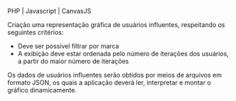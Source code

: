 PHP | Javascript | CanvasJS


Criação uma representação gráfica de usuários influentes,
respeitando os seguintes critérios:
* Deve ser possível filtrar por marca
* A exibição deve estar ordenada pelo número de iterações dos usuários, a
partir do maior número de iterações


Os dados de usuários influentes serão obtidos por meios de arquivos em
formato JSON, os quais a aplicação deverá ler, interpretar e montar o gráfico
dinamicamente.
